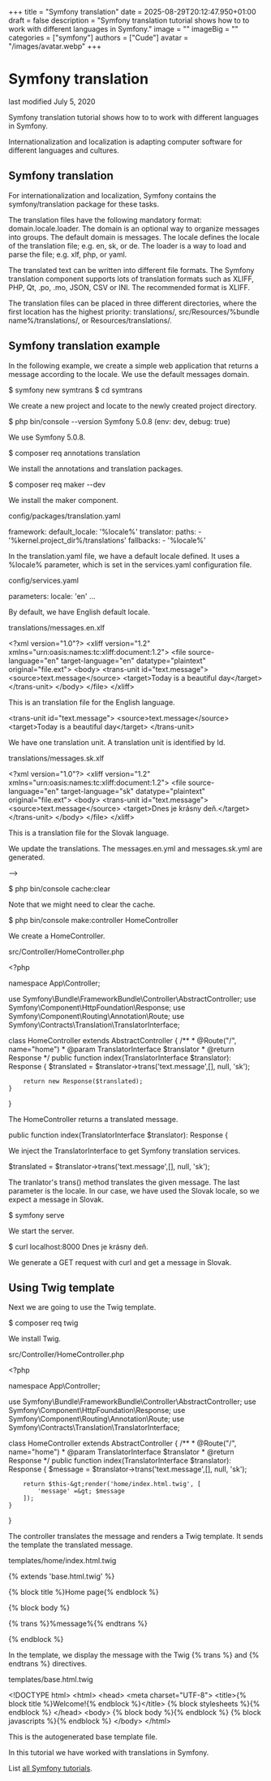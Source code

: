 +++
title = "Symfony translation"
date = 2025-08-29T20:12:47.950+01:00
draft = false
description = "Symfony translation tutorial shows how to to work with different languages in Symfony."
image = ""
imageBig = ""
categories = ["symfony"]
authors = ["Cude"]
avatar = "/images/avatar.webp"
+++

# Symfony translation

last modified July 5, 2020 

Symfony translation tutorial shows how to to work with different
languages in Symfony.

Internationalization and localization is adapting computer
software for different languages and cultures.

## Symfony translation

For internationalization and localization, Symfony contains the
symfony/translation package for these tasks.

The translation files have the following mandatory format:  domain.locale.loader.
The domain is an optional way to organize messages into groups.
The default domain is messages. The locale
defines the locale of the translation file; e.g. en, sk, or de. The
loader is a way to load and parse the file; e.g. xlf, php, or yaml.

The translated text can be written into different file formats.
The Symfony translation component supports lots of translation
formats such as XLIFF, PHP, Qt, .po, .mo, JSON, CSV or INI. The recommended
format is XLIFF.

The translation files can be placed in three different directories, where
the first location has the highest priority:
translations/, src/Resources/%bundle name%/translations/,
or Resources/translations/.

## Symfony translation example

In the following example, we create a simple web application that returns
a message according to the locale. We use the default messages
domain.

$ symfony new symtrans
$ cd symtrans

We create a new project and locate to the newly created project directory.

$ php bin/console --version
Symfony 5.0.8 (env: dev, debug: true)

We use Symfony 5.0.8.

$ composer req annotations translation

We install the annotations and translation packages.

$ composer req maker --dev

We install the maker component.

config/packages/translation.yaml
  

framework:
    default_locale: '%locale%'
    translator:
        paths:
            - '%kernel.project_dir%/translations'
        fallbacks:
            - '%locale%'

In the translation.yaml file, we have a default locale
defined. It uses a %locale% parameter, which is set
in the services.yaml configuration file.

config/services.yaml
  

parameters:
    locale: 'en'
...

By default, we have English default locale.

translations/messages.en.xlf
  

&lt;?xml version="1.0"?&gt;
&lt;xliff version="1.2" xmlns="urn:oasis:names:tc:xliff:document:1.2"&gt;
    &lt;file source-language="en" target-language="en" datatype="plaintext"
            original="file.ext"&gt;
        &lt;body&gt;
            &lt;trans-unit id="text.message"&gt;
                &lt;source&gt;text.message&lt;/source&gt;
                &lt;target&gt;Today is a beautiful day&lt;/target&gt;
            &lt;/trans-unit&gt;
        &lt;/body&gt;
    &lt;/file&gt;
&lt;/xliff&gt;

This is an translation file for the English language.

&lt;trans-unit id="text.message"&gt;
    &lt;source&gt;text.message&lt;/source&gt;
    &lt;target&gt;Today is a beautiful day&lt;/target&gt;
&lt;/trans-unit&gt;

We have one translation unit. A translation unit is identified by Id.

translations/messages.sk.xlf
  

&lt;?xml version="1.0"?&gt;
&lt;xliff version="1.2" xmlns="urn:oasis:names:tc:xliff:document:1.2"&gt;
    &lt;file source-language="en" target-language="sk" datatype="plaintext"
            original="file.ext"&gt;
        &lt;body&gt;
            &lt;trans-unit id="text.message"&gt;
                &lt;source&gt;text.message&lt;/source&gt;
                &lt;target&gt;Dnes je krásny deň.&lt;/target&gt;
            &lt;/trans-unit&gt;
        &lt;/body&gt;
    &lt;/file&gt;
&lt;/xliff&gt;

This is a translation file for the Slovak language.

We update the translations. The messages.en.yml and
messages.sk.yml are generated.

-->

$ php bin/console cache:clear

Note that we might need to clear the cache.

$ php bin/console make:controller HomeController

We create a HomeController.

src/Controller/HomeController.php
  

&lt;?php

namespace App\Controller;

use Symfony\Bundle\FrameworkBundle\Controller\AbstractController;
use Symfony\Component\HttpFoundation\Response;
use Symfony\Component\Routing\Annotation\Route;
use Symfony\Contracts\Translation\TranslatorInterface;

class HomeController extends AbstractController
{
    /**
     * @Route("/", name="home")
     * @param TranslatorInterface $translator
     * @return Response
     */
    public function index(TranslatorInterface $translator): Response
    {
        $translated = $translator-&gt;trans('text.message',[], null, 'sk');

        return new Response($translated);
    }
}

The HomeController returns a translated message.

public function index(TranslatorInterface $translator): Response
{

We inject the TranslatorInterface to get Symfony translation
services.

$translated = $translator-&gt;trans('text.message',[], null, 'sk');

The tranlator's trans() method translates the given message.
The last parameter is the locale. In our case, we have used the Slovak
locale, so we expect a message in Slovak.

$ symfony serve

We start the server.

$ curl localhost:8000
Dnes je krásny deň.

We generate a GET request with curl and get a message in Slovak.

## Using Twig template

Next we are going to use the Twig template.

$ composer req twig

We install Twig.

src/Controller/HomeController.php
  

&lt;?php

namespace App\Controller;

use Symfony\Bundle\FrameworkBundle\Controller\AbstractController;
use Symfony\Component\HttpFoundation\Response;
use Symfony\Component\Routing\Annotation\Route;
use Symfony\Contracts\Translation\TranslatorInterface;

class HomeController extends AbstractController
{
    /**
     * @Route("/", name="home")
     * @param TranslatorInterface $translator
     * @return Response
     */
    public function index(TranslatorInterface $translator): Response
    {
        $message = $translator-&gt;trans('text.message',[], null, 'sk');

        return $this-&gt;render('home/index.html.twig', [
            'message' =&gt; $message
        ]);
    }
}

The controller translates the message and renders a Twig template. It
sends the template the translated message.

templates/home/index.html.twig
  

{% extends 'base.html.twig' %}

{% block title %}Home page{% endblock %}

{% block body %}

{% trans %}%message%{% endtrans %}

{% endblock %}

In the template, we display the message with the Twig {% trans %}
and {% endtrans %} directives.

templates/base.html.twig
  

&lt;!DOCTYPE html&gt;
&lt;html&gt;
    &lt;head&gt;
        &lt;meta charset="UTF-8"&gt;
        &lt;title&gt;{% block title %}Welcome!{% endblock %}&lt;/title&gt;
        {% block stylesheets %}{% endblock %}
    &lt;/head&gt;
    &lt;body&gt;
        {% block body %}{% endblock %}
        {% block javascripts %}{% endblock %}
    &lt;/body&gt;
&lt;/html&gt;

This is the autogenerated base template file.

In this tutorial we have worked with translations in Symfony.

List [all Symfony tutorials](/all#symfony).